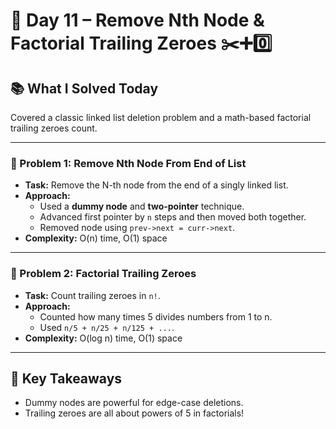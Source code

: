 # 🚀 Day 11 – Remove Nth Node & Factorial Trailing Zeroes ✂️➕0️⃣

## 📚 What I Solved Today

Covered a classic linked list deletion problem and a math-based factorial trailing zeroes count.

---

### 🧠 Problem 1: Remove Nth Node From End of List
- **Task:** Remove the N-th node from the end of a singly linked list.
- **Approach:**  
  - Used a **dummy node** and **two-pointer** technique.
  - Advanced first pointer by `n` steps and then moved both together.
  - Removed node using `prev->next = curr->next`.
- **Complexity:** O(n) time, O(1) space

---

### 🧠 Problem 2: Factorial Trailing Zeroes
- **Task:** Count trailing zeroes in `n!`.
- **Approach:**  
  - Counted how many times 5 divides numbers from 1 to n.
  - Used `n/5 + n/25 + n/125 + ...`.
- **Complexity:** O(log n) time, O(1) space

---

## 🧠 Key Takeaways

- Dummy nodes are powerful for edge-case deletions.
- Trailing zeroes are all about powers of 5 in factorials!
